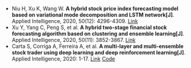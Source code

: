 * Niu H, Xu K, Wang W. <b>A hybrid stock price index forecasting model based on variational mode decomposition and LSTM network[J]</b>. Applied Intelligence, 2020, 50(12): 4296-4309. [Link](https://link.springer.com/article/10.1007/s10489-020-01814-0)
* Xu Y, Yang C, Peng S, et al. <b>A hybrid two-stage financial stock forecasting algorithm based on clustering and ensemble learning[J]</b>. Applied Intelligence, 2020, 50(11): 3852-3867. [Link](https://link.springer.com/article/10.1007/s10489-020-01766-5)
* Carta S, Corriga A, Ferreira A, et al. <b>A multi-layer and multi-ensemble stock trader using deep learning and deep reinforcement learning[J]</b>. Applied Intelligence, 2020: 1-17. [Link](https://link.springer.com/article/10.1007/s10489-020-01839-5) [Code](https://github.com/Artificial-Intelligence-Big-Data-Lab/A-Multi-Layer-and-Multi-Ensembled-Stock-Trader-Using-Deep-Learning-and-Deep-Reinforcement-Learning)
